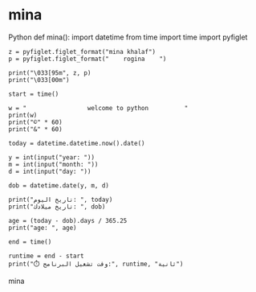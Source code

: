# mina
Python
def mina():
	import datetime
	from time import time
	import pyfiglet

	z = pyfiglet.figlet_format("mina khalaf")
	p = pyfiglet.figlet_format("    rogina    ")
	
	print("\033[95m", z, p)
	print("\033[00m")
	
	start = time()
	
	w = "                 welcome to python          "
	print(w)
	print("©" * 60)
	print("&" * 60)

	today = datetime.datetime.now().date()

	y = int(input("year: "))
	m = int(input("month: "))
	d = int(input("day: "))
	
	dob = datetime.date(y, m, d)

	print("تاريخ اليوم: ", today)
	print("تاريخ ميلادك: ", dob)

	age = (today - dob).days / 365.25
	print("age: ", age)

	end = time()

	runtime = end - start
	print("⏱️ وقت تشغيل البرنامج:", runtime, "ثانية")

mina
